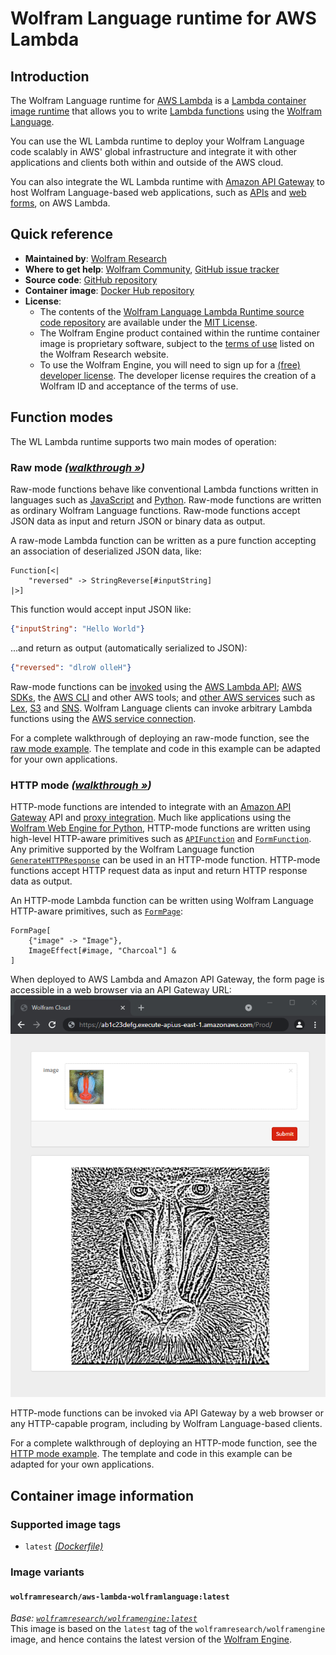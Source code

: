 # Wolfram Language runtime for AWS Lambda

## Introduction

The Wolfram Language runtime for [AWS Lambda](https://aws.amazon.com/lambda/) is a [Lambda container image runtime](https://docs.aws.amazon.com/lambda/latest/dg/lambda-images.html) that allows you to write [Lambda functions](https://docs.aws.amazon.com/lambda/latest/dg/gettingstarted-concepts.html#gettingstarted-concepts-function) using the [Wolfram Language](https://www.wolfram.com/language/).

You can use the WL Lambda runtime to deploy your Wolfram Language code scalably in AWS' global infrastructure and integrate it with other applications and clients both within and outside of the AWS cloud.

You can also integrate the WL Lambda runtime with [Amazon API Gateway](https://aws.amazon.com/api-gateway/) to host Wolfram Language-based web applications, such as [APIs](https://reference.wolfram.com/language/guide/CreatingAnInstantAPI.html) and [web forms](https://reference.wolfram.com/language/guide/CreatingFormsAndApps.html), on AWS Lambda.

## Quick reference

- **Maintained by**: [Wolfram Research](https://www.wolfram.com/)
- **Where to get help**: [Wolfram Community](https://community.wolfram.com/), [GitHub issue tracker](https://github.com/WolframResearch/AWSLambda-WolframLanguage/issues)
- **Source code**: [GitHub repository](https://github.com/WolframResearch/AWSLambda-WolframLanguage)
- **Container image**: [Docker Hub repository](https://hub.docker.com/r/wolframresearch/aws-lambda-wolframlanguage)
- **License**:
  - The contents of the [Wolfram Language Lambda Runtime source code repository](https://github.com/WolframResearch/AWSLambda-WolframLanguage) are available under the [MIT License](https://github.com/WolframResearch/AWSLambda-WolframLanguage/blob/master/LICENSE).
  - The Wolfram Engine product contained within the runtime container image is proprietary software, subject to the [terms of use](http://www.wolfram.com/legal/terms/wolfram-engine.html) listed on the Wolfram Research website.
  - To use the Wolfram Engine, you will need to sign up for a [(free) developer license](https://www.wolfram.com/developer-license). The developer license requires the creation of a Wolfram ID and acceptance of the terms of use.


## Function modes

The WL Lambda runtime supports two main modes of operation:

### Raw mode _([walkthrough »](https://github.com/WolframResearch/AWSLambda-WolframLanguage/blob/master/Examples/aws-sam/raw-mode/README.md))_

Raw-mode functions behave like conventional Lambda functions written in languages such as [JavaScript](https://docs.aws.amazon.com/lambda/latest/dg/nodejs-handler.html) and [Python](https://docs.aws.amazon.com/lambda/latest/dg/python-handler.html). Raw-mode functions are written as ordinary Wolfram Language functions. Raw-mode functions accept JSON data as input and return JSON or binary data as output.

A raw-mode Lambda function can be written as a pure function accepting an association of deserialized JSON data, like:
```wl
Function[<|
    "reversed" -> StringReverse[#inputString]
|>]
```
This function would accept input JSON like:
```json
{"inputString": "Hello World"}
```
...and return as output (automatically serialized to JSON):
```json
{"reversed": "dlroW olleH"}
```

Raw-mode functions can be [invoked](https://docs.aws.amazon.com/lambda/latest/dg/lambda-invocation.html) using the [AWS Lambda API](https://docs.aws.amazon.com/lambda/latest/dg/API_Invoke.html); [AWS SDKs](https://aws.amazon.com/tools/), the [AWS CLI](https://awscli.amazonaws.com/v2/documentation/api/latest/reference/lambda/invoke.html) and other AWS tools; and [other AWS services](https://docs.aws.amazon.com/lambda/latest/dg/lambda-services.html) such as [Lex](https://docs.aws.amazon.com/lambda/latest/dg/services-lex.html), [S3](https://docs.aws.amazon.com/lambda/latest/dg/with-s3.html) and [SNS](https://docs.aws.amazon.com/lambda/latest/dg/with-sns.html). Wolfram Language clients can invoke arbitrary Lambda functions using the [AWS service connection](https://reference.wolfram.com/language/ref/service/AWS.html).

For a complete walkthrough of deploying an raw-mode function, see the [raw mode example](https://github.com/WolframResearch/AWSLambda-WolframLanguage/blob/master/Examples/aws-sam/raw-mode/README.md). The template and code in this example can be adapted for your own applications.

### HTTP mode _([walkthrough »](https://github.com/WolframResearch/AWSLambda-WolframLanguage/blob/master/Examples/aws-sam/http-mode/README.md))_

HTTP-mode functions are intended to integrate with an [Amazon API Gateway](https://aws.amazon.com/api-gateway/) API and [proxy integration](https://docs.aws.amazon.com/apigateway/latest/developerguide/set-up-lambda-proxy-integrations.html#api-gateway-create-api-as-simple-proxy). Much like applications using the [Wolfram Web Engine for Python](https://github.com/WolframResearch/WolframWebEngineForPython), HTTP-mode functions are written using high-level HTTP-aware primitives such as [`APIFunction`](https://reference.wolfram.com/language/ref/APIFunction.html) and [`FormFunction`](https://reference.wolfram.com/language/ref/FormFunction.html). Any primitive supported by the Wolfram Language function [`GenerateHTTPResponse`](https://reference.wolfram.com/language/ref/GenerateHTTPResponse.html) can be used in an HTTP-mode function. HTTP-mode functions accept HTTP request data as input and return HTTP response data as output.

An HTTP-mode Lambda function can be written using Wolfram Language HTTP-aware primitives, such as [`FormPage`](https://reference.wolfram.com/language/ref/FormPage.html):
```
FormPage[
    {"image" -> "Image"},
    ImageEffect[#image, "Charcoal"] &
]
```
When deployed to AWS Lambda and Amazon API Gateway, the form page is accessible in a web browser via an API Gateway URL:
![HTML page served by a FormPage in an HTTP-mode Lambda function](Examples/.images/HTTP-Function-FormPage.png)

HTTP-mode functions can be invoked via API Gateway by a web browser or any HTTP-capable program, including by Wolfram Language-based clients.

For a complete walkthrough of deploying an HTTP-mode function, see the [HTTP mode example](https://github.com/WolframResearch/AWSLambda-WolframLanguage/blob/master/Examples/aws-sam/http-mode/README.md). The template and code in this example can be adapted for your own applications.


## Container image information

### Supported image tags

- `latest` [_(Dockerfile)_](https://github.com/WolframResearch/AWSLambda-WolframLanguage/blob/master/Dockerfile)


### Image variants

#### `wolframresearch/aws-lambda-wolframlanguage:latest`

*Base: [`wolframresearch/wolframengine:latest`](https://hub.docker.com/r/wolframresearch/wolframengine)*  
This image is based on the `latest` tag of the `wolframresearch/wolframengine` image, and hence contains the latest version of the [Wolfram Engine](https://www.wolfram.com/engine/).